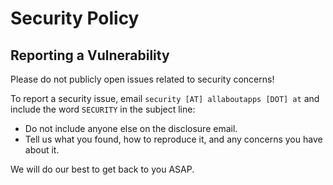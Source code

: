 # Security Policy

## Reporting a Vulnerability

Please do not publicly open issues related to security concerns!

To report a security issue, email `security [AT] allaboutapps [DOT] at` and include the word `SECURITY` in the subject line:
* Do not include anyone else on the disclosure email.
* Tell us what you found, how to reproduce it, and any concerns you have about it.

We will do our best to get back to you ASAP.